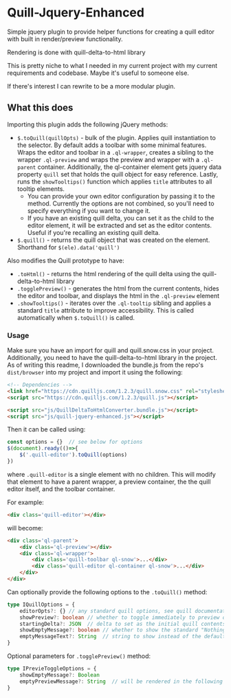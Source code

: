 # Quill-Jquery-Enhanced

Simple jquery plugin to provide helper functions for creating a quill editor with built in render/preview functionality. 

Rendering is done with quill-delta-to-html library

This is pretty niche to what I needed in my current project with my current requirements and codebase. Maybe it's useful to someone else. 

If there's interest I can rewrite to be a more modular plugin. 

## What this does

Importing this plugin adds the following jQuery methods:  
* `$.toQuill(quillOpts)` - bulk of the plugin. Applies quill instantiation to the selector. By default adds a toolbar with some minimal features. Wraps the editor and toolbar in a `.ql-wrapper`, creates a sibling to the wrapper `.ql-preview` and wraps the preview and wrapper with a `.ql-parent` container. Additionally, the ql-container element gets jquery data property `quill` set that holds the quill object for easy reference. Lastly, runs the `showTooltips()` function which applies `title` attributes to all tooltip elements.  
    * You can provide your own editor configuration by passing it to the method. Currently the options are not combined, so you'll need to specify everything if you want to change it.
    * If you have an existing quill delta, you can set it as the child to the editor element, it will be extracted and set as the editor contents. Useful if you're recalling an existing quill delta. 
* `$.quill()` - returns the quill object that was created on the element. Shorthand for `$(ele).data('quill')` 

Also modifies the Quill prototype to have:  
* `.toHtml()` - returns the html rendering of the quill delta using the quill-delta-to-html library  
* `.togglePreview()` - generates the html from the current contents, hides the editor and toolbar, and displays the html in the `.ql-preview` element  
* `.showTooltips()` - iterates over the `.ql-tooltip` sibling and applies a standard `title` attribute to improve accessibility. This is called automatically when `$.toQuill()` is called.

### Usage

Make sure you have an import for quill and quill.snow.css in your project. Additionally, you need to have the quill-delta-to-html library in the project. As of writing this readme, I downloaded the bundle.js from the repo's `dist/browser` into my project and import it using the following:

```html
<!-- Dependencies -->
<link href="https://cdn.quilljs.com/1.2.3/quill.snow.css" rel="stylesheet" />
<script src="https://cdn.quilljs.com/1.2.3/quill.js"></script>

<script src="js/QuillDeltaToHtmlConverter.bundle.js"></script>
<script src="js/quill-jquery-enhanced.js"></script>
```

Then it can be called using:

```javascript
const options = {}  // see below for options
$(document).ready(()=>{
    $('.quill-editor').toQuill(options)
})
```

where `.quill-editor` is a single element with no children. This will modify that element to have a parent wrapper, a preview container, the the quill editor itself, and the toolbar container. 

For example:

```html
<div class='quill-editor'></div>
```

will become:

```html
<div class='ql-parent'>
    <div class='ql-preview'></div>
    <div class='ql-wrapper'>
        <div class='quill-toolbar ql-snow'>...</div>
        <div class='quill-editor ql-container ql-snow'>...</div>
    </div>
</div>
```

Can optionally provide the following options to the `.toQuill()` method:

```ts
type IQuillOptions = {
    editorOpts?: {} // any standard quill options, see quill documentation
    showPreview?: boolean // whether to toggle immediately to preview on instantiation or not. default false
    startingDelta?: JSON  // delta to set as the initial quill contents, alternatively set the json as the text of the element
    showEmptyMessage?: boolean // whether to show the standard "Nothing to see here..." message when previewing an empty quill editor
    emptyMessageText?: String  // string to show instead of the default empty preview message
}
```

Optional parameters for `.togglePreview()` method:

```ts
type IPrevieToggleOptions = {
    showEmptyMessage?: Boolean
    emptyPreviewMessage?: String  // will be rendered in the following tag: <p style='font-style: italic; color:gray'></p>
}
```
